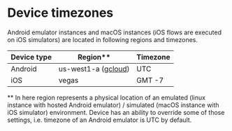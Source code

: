 # Device timezones

Android emulator instances and macOS instances (iOS flows are executed on iOS simulators) are located in following regions and timezones.

| Device type | Region\*\*                                                                 | Timezone |
| ----------- | -------------------------------------------------------------------------- | -------- |
| Android     | us-west1-a ([gcloud](https://cloud.google.com/compute/docs/regions-zones)) | UTC      |
| iOS         | vegas                                                                      | GMT -7   |

\*\* In here region represents a physical location of an emulated (linux instance with hosted Android emulator) / simulated (macOS instance with iOS simulator) environment. Device has an ability to override some of those settings, i.e. timezone of an Android emulator is UTC by default.
